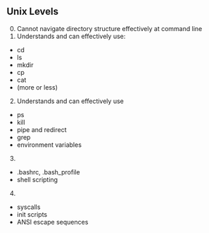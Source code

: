 ## Unix Levels

0. Cannot navigate directory structure effectively at command line
1. Understands and can effectively use:
  * cd
  * ls
  * mkdir
  * cp
  * cat
  * (more or less)
2. Understands and can effectively use
  * ps
  * kill
  * pipe and redirect
  * grep
  * environment variables
3. 
  * .bashrc, .bash_profile
  * shell scripting
4. 
  * syscalls
  * init scripts
  * ANSI escape sequences
